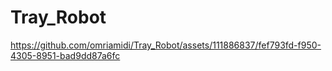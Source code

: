 # Tray_Robot
https://github.com/omriamidi/Tray_Robot/assets/111886837/fef793fd-f950-4305-8951-bad9dd87a6fc
